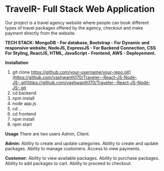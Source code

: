 # TravelR- Full Stack Web Application
Our project is a travel agency website where people can book different types of travel packages offered by the agency, checkout and make payment directly from the website. 

**TECH STACK:**
**MongoDB - For database,
Bootstrap - For Dynamic and responsive website,
NodeJS, ExpressJS - For Backend Connection,
CSS For Styling,
ReactJS, HTML, JavaScript - Frontend,
AWS - Deployement.**

**Installation**
1. git clone https://github.com/your-username/your-repo.git](https://github.com/yashwanth170/Traveler--React-JS-Node-JS-.git)https://github.com/yashwanth170/Traveler--React-JS-Node-JS-.git
2. cd backend
3. npm install
4. node app.js
5. cd ..
6. cd frontend
7. npm install
8. npm start

**Usage**
There are two users Admin, Client.

**Admin:**
Ability to create and update categories.
Ability to create and update packages.
Ability to manage customers.
Access to view payments.

**Customer:**
Ability to view available packages.
Ability to purchase packages.
Ability to add packages to cart.
Ability to proceed to checkout.
